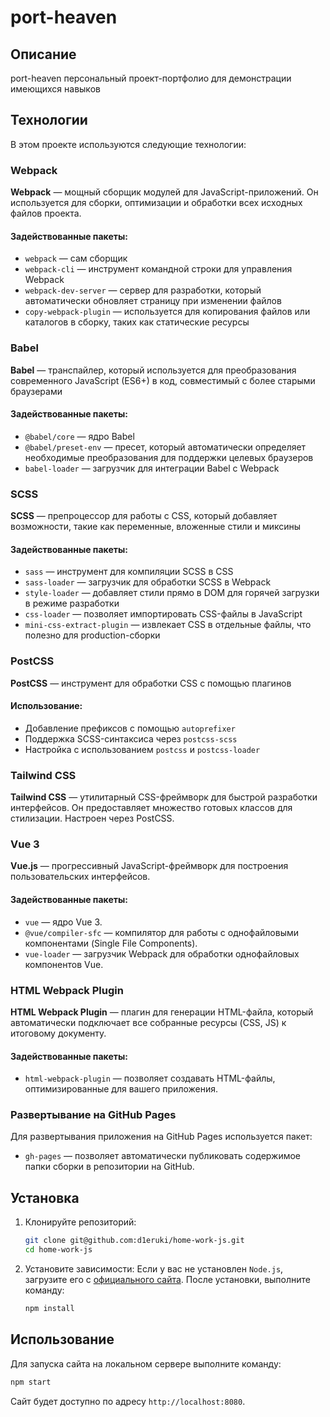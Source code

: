 # port-heaven

## Описание

port-heaven персональный проект-портфолио для демонстрации имеющихся навыков

## Технологии

В этом проекте используются следующие технологии:

### Webpack

**Webpack** — мощный сборщик модулей для JavaScript-приложений. Он используется для сборки, оптимизации и обработки всех исходных файлов проекта.

#### Задействованные пакеты:

- `webpack` — сам сборщик
- `webpack-cli` — инструмент командной строки для управления Webpack
- `webpack-dev-server` — сервер для разработки, который автоматически обновляет страницу при изменении файлов
- `copy-webpack-plugin` — используется для копирования файлов или каталогов в сборку, таких как статические ресурсы

### Babel

**Babel** — транспайлер, который используется для преобразования современного JavaScript (ES6+) в код, совместимый с более старыми браузерами

#### Задействованные пакеты:

- `@babel/core` — ядро Babel
- `@babel/preset-env` — пресет, который автоматически определяет необходимые преобразования для поддержки целевых браузеров
- `babel-loader` — загрузчик для интеграции Babel с Webpack

### SCSS

**SCSS** — препроцессор для работы с CSS, который добавляет возможности, такие как переменные, вложенные стили и миксины

#### Задействованные пакеты:

- `sass` — инструмент для компиляции SCSS в CSS
- `sass-loader` — загрузчик для обработки SCSS в Webpack
- `style-loader` — добавляет стили прямо в DOM для горячей загрузки в режиме разработки
- `css-loader` — позволяет импортировать CSS-файлы в JavaScript
- `mini-css-extract-plugin` — извлекает CSS в отдельные файлы, что полезно для production-сборки

### PostCSS

**PostCSS** — инструмент для обработки CSS с помощью плагинов

#### Использование:

- Добавление префиксов с помощью `autoprefixer`
- Поддержка SCSS-синтаксиса через `postcss-scss`
- Настройка с использованием `postcss` и `postcss-loader`

### Tailwind CSS

**Tailwind CSS** — утилитарный CSS-фреймворк для быстрой разработки интерфейсов. Он предоставляет множество готовых классов для стилизации. Настроен через PostCSS.

### Vue 3

**Vue.js** — прогрессивный JavaScript-фреймворк для построения пользовательских интерфейсов.

#### Задействованные пакеты:

- `vue` — ядро Vue 3.
- `@vue/compiler-sfc` — компилятор для работы с однофайловыми компонентами (Single File Components).
- `vue-loader` — загрузчик Webpack для обработки однофайловых компонентов Vue.

### HTML Webpack Plugin

**HTML Webpack Plugin** — плагин для генерации HTML-файла, который автоматически подключает все собранные ресурсы (CSS, JS) к итоговому документу.

#### Задействованные пакеты:

- `html-webpack-plugin` — позволяет создавать HTML-файлы, оптимизированные для вашего приложения.

### Развертывание на GitHub Pages

Для развертывания приложения на GitHub Pages используется пакет:

- `gh-pages` — позволяет автоматически публиковать содержимое папки сборки в репозитории на GitHub.

## Установка

1. Клонируйте репозиторий:
   ```bash
   git clone git@github.com:d1eruki/home-work-js.git
   cd home-work-js
   ```

2. Установите зависимости:
   Если у вас не установлен `Node.js`, загрузите его с [официального сайта](https://nodejs.org/).
   После установки, выполните команду:
   ```bash
   npm install
   ```

## Использование

Для запуска сайта на локальном сервере выполните команду:
```bash
npm start
```

Сайт будет доступно по адресу `http://localhost:8080`.